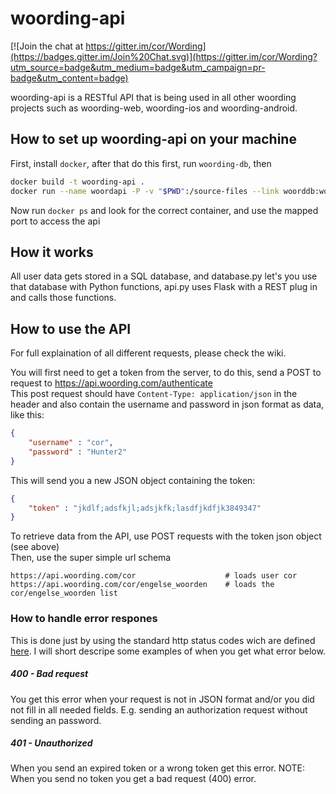woording-api
============

[![Join the chat at https://gitter.im/cor/Wording](https://badges.gitter.im/Join%20Chat.svg)](https://gitter.im/cor/Wording?utm_source=badge&utm_medium=badge&utm_campaign=pr-badge&utm_content=badge)


woording-api is a RESTful API that is being used in all other woording projects such as woording-web, woording-ios and woording-android.  

## How to set up woording-api on your machine
First, install `docker`, after that do this
first, run `woording-db`, then
```bash
docker build -t woording-api .
docker run --name woordapi -P -v "$PWD":/source-files --link woorddb:woording-db -d woording-api
```
Now run `docker ps` and look for the correct container, and use the mapped port to access the api

## How it works
All user data gets stored in a SQL database, and database.py let's you use that database with Python functions, api.py uses Flask with a REST plug in and calls those functions.


## How to use the API
For full explaination of all different requests, please check the wiki.

You will first need to get a token from the server, to do this, send a POST to request to https://api.woording.com/authenticate   
This post request should have `Content-Type: application/json` in the header and also contain the username and password in json format as data, like this:
```json
{
	"username" : "cor",
	"password" : "Hunter2"
}
```

This will send you a new JSON object containing the token:
```json
{
	"token" : "jkdlf;adsfkjl;adsjkfk;lasdfjkdfjk3849347"
}
```

To retrieve data from the API, use POST requests with the token json object (see above)  
Then, use the super simple url schema
```
https://api.woording.com/cor                    # loads user cor
https://api.woording.com/cor/engelse_woorden    # loads the cor/engelse_woorden list
```

### How to handle error respones
This is done just by using the standard http status codes wich are defined [here](http://www.w3.org/Protocols/rfc2616/rfc2616-sec10.html). I will short descripe some examples of when you get what error below.

##### 400 - Bad request
You get this error when your request is not in JSON format and/or you did not fill in all needed fields. E.g. sending an authorization request without sending an password.

##### 401 - Unauthorized
When you send an expired token or a wrong token get this error. NOTE: When you send no token you get a bad request (400) error.
